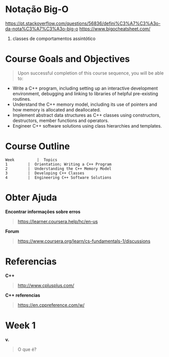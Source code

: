 # Notação Big-O

  https://pt.stackoverflow.com/questions/56836/defini%C3%A7%C3%A3o-da-nota%C3%A7%C3%A3o-big-o
  https://www.bigocheatsheet.com/
  
1. classes de comportamentos assintótico

# Course Goals and Objectives
> Upon successful completion of this course sequence, you will be able to:

- Write a C++ program, including setting up an interactive development environment, debugging and linking to libraries of helpful pre-existing routines.
- Understand the C++ memory model, including its use of pointers and how memory is allocated and deallocated. 
- Implement abstract data structures as C++ classes using constructors, destructors, member functions and operators. 
- Engineer C++ software solutions using class hierarchies and templates.

# Course Outline

    Week	      |  Topics
    1	      |  Orientation; Writing a C++ Program
    2	      |  Understanding the C++ Memory Model
    3	      |  Developing C++ Classes
    4	      |  Engineering C++ Software Solutions

# Obter Ajuda

**Encontrar informações sobre erros**
> https://learner.coursera.help/hc/en-us

**Forum**
> https://www.coursera.org/learn/cs-fundamentals-1/discussions

# Referencias

**C++**
> http://www.cplusplus.com/

**C++ referencias**
> https://en.cppreference.com/w/

# Week 1

**v.**
> O que é?
